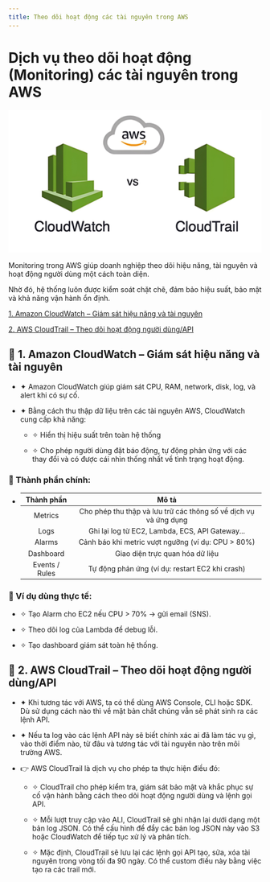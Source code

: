 ```yaml
---
title: Theo dõi hoạt động các tài nguyên trong AWS
---
```


# Dịch vụ theo dõi hoạt động (Monitoring) các tài nguyên trong AWS

![Monitoring](./images/aws-monitoring.png)

Monitoring trong AWS giúp doanh nghiệp theo dõi hiệu năng, tài nguyên và hoạt động người dùng một cách toàn diện.

Nhờ đó, hệ thống luôn được kiểm soát chặt chẽ, đảm bảo hiệu suất, bảo mật và khả năng vận hành ổn định.

[1. Amazon CloudWatch – Giám sát hiệu năng và tài nguyên](#1)

[2. AWS CloudTrail – Theo dõi hoạt động người dùng/API](#2)

<a name="1"></a>

## 📌 1. Amazon CloudWatch – Giám sát hiệu năng và tài nguyên

- ✦ Amazon CloudWatch giúp giám sát CPU, RAM, network, disk, log, và alert khi có sự cố.

- ✦ Bằng cách thu thập dữ liệu trên các tài nguyên AWS, CloudWatch cung cấp khả năng:

  - ✧ Hiển thị hiệu suất trên toàn hệ thống

  - ✧ Cho phép người dùng đặt báo động, tự động phản ứng với các thay đổi và có được cái nhìn thống nhất về tình trạng hoạt động.

### 🔧 Thành phần chính:

- |   Thành phần   |                              Mô tả                               |
  | :------------: | :--------------------------------------------------------------: |
  |    Metrics     | Cho phép thu thập và lưu trữ các thông số về dịch vụ và ứng dụng |
  |      Logs      |         Ghi lại log từ EC2, Lambda, ECS, API Gateway...          |
  |     Alarms     |        Cảnh báo khi metric vượt ngưỡng (ví dụ: CPU > 80%)        |
  |   Dashboard    |                 Giao diện trực quan hóa dữ liệu                  |
  | Events / Rules |         Tự động phản ứng (ví dụ: restart EC2 khi crash)          |

### 🔁 Ví dụ dùng thực tế:

- ✧ Tạo Alarm cho EC2 nếu CPU > 70% → gửi email (SNS).

- ✧ Theo dõi log của Lambda để debug lỗi.

- ✧ Tạo dashboard giám sát toàn hệ thống.

<a name="2"></a>

## 📌 2. AWS CloudTrail – Theo dõi hoạt động người dùng/API

- ✦ Khi tương tác với AWS, ta có thể dùng AWS Console, CLI hoặc SDK. Dù sử dụng cách nào thì về mặt bản chất chúng vẫn sẽ phát sinh ra các lệnh API.

- ✦ Nếu ta log vào các lệnh API này sẽ biết chính xác ai đã làm tác vụ gì, vào thời điểm nào, từ đâu và tương tác với tài nguyên nào trên môi trường AWS.

- 👉 AWS CloudTrail là dịch vụ cho phép ta thực hiện điều đó:

  - ✧ CloudTrail cho phép kiểm tra, giám sát bảo mật và khắc phục sự cố vận hành bằng cách theo dõi hoạt động người dùng và lệnh gọi API.

  - ✧ Mỗi lượt truy cập vào ALI, CloudTrail sẽ ghi nhận lại dưới dạng một bản log JSON. Có thể cấu hình để đẩy các bản log JSON này vào S3 hoặc CloudWatch để tiếp tục xử lý và phân tích.

  - ✧ Mặc định, CloudTrail sẽ lưu lại các lệnh gọi API tạo, sửa, xóa tài nguyên trong vòng tối đa 90 ngày. Có thể custom điều này bằng việc tạo ra các trail mới.
